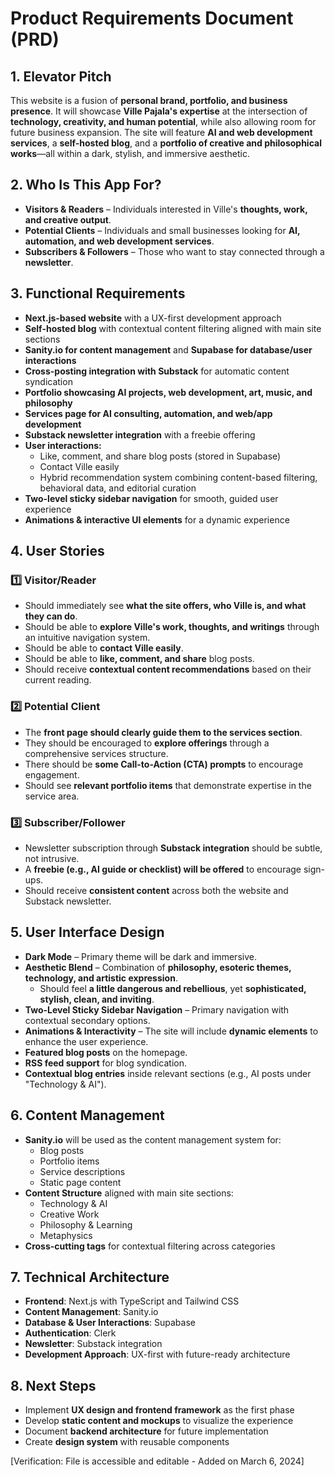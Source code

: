 # Product Requirements Document (PRD)

## 1. Elevator Pitch
This website is a fusion of **personal brand, portfolio, and business presence**. It will showcase **Ville Pajala's expertise** at the intersection of **technology, creativity, and human potential**, while also allowing room for future business expansion. The site will feature **AI and web development services**, a **self-hosted blog**, and a **portfolio of creative and philosophical works**—all within a dark, stylish, and immersive aesthetic.

## 2. Who Is This App For?
- **Visitors & Readers** – Individuals interested in Ville's **thoughts, work, and creative output**.
- **Potential Clients** – Individuals and small businesses looking for **AI, automation, and web development services**.
- **Subscribers & Followers** – Those who want to stay connected through a **newsletter**.

## 3. Functional Requirements
- **Next.js-based website** with a UX-first development approach
- **Self-hosted blog** with contextual content filtering aligned with main site sections
- **Sanity.io for content management** and **Supabase for database/user interactions**
- **Cross-posting integration with Substack** for automatic content syndication
- **Portfolio showcasing AI projects, web development, art, music, and philosophy**
- **Services page for AI consulting, automation, and web/app development**
- **Substack newsletter integration** with a freebie offering
- **User interactions:**
  - Like, comment, and share blog posts (stored in Supabase)
  - Contact Ville easily
  - Hybrid recommendation system combining content-based filtering, behavioral data, and editorial curation
- **Two-level sticky sidebar navigation** for smooth, guided user experience
- **Animations & interactive UI elements** for a dynamic experience

## 4. User Stories
### 1️⃣ Visitor/Reader
- Should immediately see **what the site offers, who Ville is, and what they can do**.
- Should be able to **explore Ville's work, thoughts, and writings** through an intuitive navigation system.
- Should be able to **contact Ville easily**.
- Should be able to **like, comment, and share** blog posts.
- Should receive **contextual content recommendations** based on their current reading.

### 2️⃣ Potential Client
- The **front page should clearly guide them to the services section**.
- They should be encouraged to **explore offerings** through a comprehensive services structure.
- There should be **some Call-to-Action (CTA) prompts** to encourage engagement.
- Should see **relevant portfolio items** that demonstrate expertise in the service area.

### 3️⃣ Subscriber/Follower
- Newsletter subscription through **Substack integration** should be subtle, not intrusive.
- A **freebie (e.g., AI guide or checklist) will be offered** to encourage sign-ups.
- Should receive **consistent content** across both the website and Substack newsletter.

## 5. User Interface Design
- **Dark Mode** – Primary theme will be dark and immersive.
- **Aesthetic Blend** – Combination of **philosophy, esoteric themes, technology, and artistic expression**.
  - Should feel **a little dangerous and rebellious**, yet **sophisticated, stylish, clean, and inviting**.
- **Two-Level Sticky Sidebar Navigation** – Primary navigation with contextual secondary options.
- **Animations & Interactivity** – The site will include **dynamic elements** to enhance the user experience.
- **Featured blog posts** on the homepage.
- **RSS feed support** for blog syndication.
- **Contextual blog entries** inside relevant sections (e.g., AI posts under "Technology & AI").

## 6. Content Management
- **Sanity.io** will be used as the content management system for:
  - Blog posts
  - Portfolio items
  - Service descriptions
  - Static page content
- **Content Structure** aligned with main site sections:
  - Technology & AI
  - Creative Work
  - Philosophy & Learning
  - Metaphysics
- **Cross-cutting tags** for contextual filtering across categories

## 7. Technical Architecture
- **Frontend**: Next.js with TypeScript and Tailwind CSS
- **Content Management**: Sanity.io
- **Database & User Interactions**: Supabase
- **Authentication**: Clerk
- **Newsletter**: Substack integration
- **Development Approach**: UX-first with future-ready architecture

## 8. Next Steps
- Implement **UX design and frontend framework** as the first phase
- Develop **static content and mockups** to visualize the experience
- Document **backend architecture** for future implementation
- Create **design system** with reusable components


[Verification: File is accessible and editable - Added on March 6, 2024]
